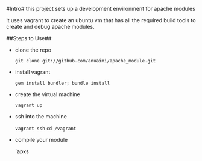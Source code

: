 #Intro#
this project sets up a development environment for apache modules

it uses vagrant to create an ubuntu vm that has all the required build tools to create and debug apache modules.  

##Steps to Use##
 - clone the repo
 
     `git clone git://github.com/anuaimi/apache_module.git`
 - install vagrant
 
     `gem install bundler; bundle install`
    
 - create the virtual machine
 
     `vagrant up`
 - ssh into the machine
 
     `vagrant ssh`
     `cd /vagrant`
 - compile your module

     `apxs 
     
